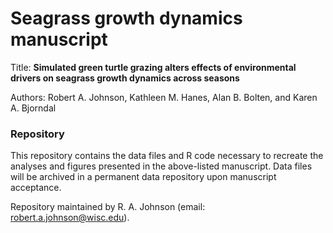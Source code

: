 # Seagrass growth dynamics manuscript


Title: **Simulated green turtle grazing alters effects of environmental drivers on seagrass growth dynamics across seasons**

Authors: Robert A. Johnson, Kathleen M. Hanes, Alan B. Bolten, and Karen A. Bjorndal


### Repository

This repository contains the data files and R code necessary to recreate the analyses and figures presented in the above-listed manuscript. Data files will be archived in a permanent data repository upon manuscript acceptance. 

Repository maintained by R. A. Johnson (email: robert.a.johnson@wisc.edu).
